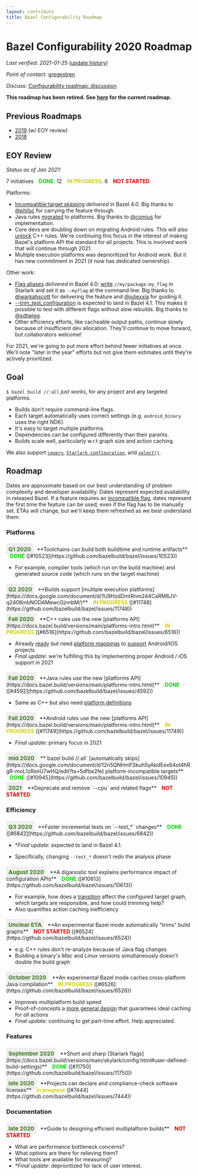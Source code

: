 ```yaml
---
layout: contribute
title: Bazel Configurability Roadmap
---
```

<style>
  .padbottom { padding-bottom: 10px; }
  .etabox {
    background: #EFEFEF;
    color: #38761D;
    font-size: 15px;
    font-weight: bold;
    display: inline;
    padding: 6px;
    margin-right: 10px;
  }
  .donestatus {
    color: #00D000;
    font-weight: bold;
    padding-left: 10px;
  }
  .inprogressstatus {
    color: #D0D000;
    font-weight: bold;
    padding-left: 10px;
  }
  .notstartedstatus {
    color: #D00000;
    font-weight: bold;
    padding-left: 10px;
  }
</style>

# Bazel Configurability 2020 Roadmap

*Last verified: 2021-01-25* ([update history](https://github.com/bazelbuild/bazel-website/commits/HEAD/roadmaps/configuration.md))

*Point of contact:* [gregestren](https://github.com/gregestren)

*Discuss:*  [Configurability roadmap: discussion](https://github.com/bazelbuild/bazel/issues/6431)

**This roadmap has been retired. See [here](../configuration.html) for the current roadmap.**

## Previous Roadmaps

* [2019](2019/configuration.html) (w/ EOY review)
* [2018](2018/configuration.html)

## EOY Review
*Status as of Jan 2021:*

7 initiatives <span class="donestatus">DONE</span>. 12 <span
class="inprogressstatus">IN PROGRESS</span>. 6 <span class="notstartedstatus">NOT STARTED</span>.

Platforms:

* [Incompatible target
skipping](https://docs.bazel.build/versions/main/platforms.html#skipping-incompatible-targets)
*delivered* in Bazel 4.0. Big thanks to [@philsc](https://github.com/philsc) for
carrying the feature through.
* Java rules
  [migrated](https://docs.bazel.build/versions/main/platforms-intro.html#java)
  to platforms. Big thanks to [@comius](https://github.com/comius) for
  implementation.
* Core devs are doubling down on migrating Android rules. This will also [unlock](https://docs.bazel.build/versions/main/platforms-intro.html#c) C++
  rules. We're continuing this focus in the interest of making Bazel's platform
  API the standard for all projects. This is involved work that will continue
  through 2021.
* Multiple execution platforms was deprioritized for Android work. But it has
  new commitment in 2021 (it now has dedicated ownership).

Other work:

* [Flag
  aliases](https://docs.bazel.build/versions/main/skylark/config.html#using-build-setting-aliases)
  *delivered* in Bazel 4.0:
  [write](https://docs.bazel.build/versions/main/skylark/config.html#user-defined-build-settings)
  `//my/package:my_flag` in Starlark and set it as `--myflag` at the command
  line. Big thanks to [@warkahscott](https://github.com/warkahscott) for
  delivering the feature and [@juliexxia](https://github.com/juliexxia) for
  guiding it.
* [--trim_test_configuration](https://github.com/bazelbuild/bazel/issues/6842)
  is expected to land in Bazel 4.1. This makes it possible to test with
  different flags without slow rebuilds. Big thanks to
  [@sdtwigg](http://github.com/sdtwigg).
* Other efficiency efforts, like cacheable output paths, continue slowly because
  of insufficient dev allocation. They'll continue to move forward, but
  collaborators welcome!

For 2021, we're going to put more effort behind fewer initiatives at once. We'll
note "later in the year" efforts but not give them estimates until they're
actively prioritized.

## Goal

`$ bazel build //:all` *just works*, for any project and any targeted platforms.

* Builds don't require command-line flags.
* Each target automatically uses correct settings (e.g. `android_binary` uses the right NDK).
* It's easy to target multiple platforms.
* Dependencies can be configured differently than their parents.
* Builds scale well, particularly w.r.t graph size and action caching.

We also support
[`cquery`](https://docs.bazel.build/versions/main/cquery.html), [`Starlark
configuration`](https://docs.bazel.build/versions/main/skylark/config.html),
and
[`select()`](https://docs.bazel.build/versions/main/configurable-attributes.html).

## Roadmap

Dates are approximate based on our best understanding of problem complexity
and developer availability. Dates represent expected availability in released
Bazel. If a feature requires an [incompatible
flag](https://docs.bazel.build/backward-compatibility.html#incompatible-changes-and-migration-recipes),
dates represent the first time the feature can be used, even if the flag has to
be manually set. ETAs will change, but we'll keep them refreshed as we best
understand them.

### Platforms

<div class="padbottom"></div>
<span class="etabox">Q1 2020</span>**Toolchains can build both buildtime and runtime artifacts**
<span class="donestatus">DONE</span> ([#10523](https://github.com/bazelbuild/bazel/issues/10523))

* For example, compiler tools (which run on the build machine) and generated source code (which runs on the target machine)

<div class="padbottom"></div>
<span class="etabox">Q2 2020</span>**Builds support [multiple execution
platforms](https://docs.google.com/document/d/1U9HzdDmtRnm244CaRM6JV-q2408mbNODAMewcGjnnbM/)**
<span class="inprogressstatus">IN PROGRESS</span> ([#11748](https://github.com/bazelbuild/bazel/issues/11748))

<div class="padbottom"></div>
<span class="etabox">Fall 2020</span>**C++ rules use the new [platforms
API](https://docs.bazel.build/versions/main/platforms-intro.html)**
<span class="inprogressstatus">IN PROGRESS</span> ([#6516](https://github.com/bazelbuild/bazel/issues/6516))

* Already [ready](https://github.com/bazelbuild/bazel/issues/7260) but need
  [platform
  mappings](https://docs.bazel.build/versions/main/platforms-intro.html#how-to-use-platforms-today)
  to [support](507230303) Android/IOS projects
* *Final update*: we're fulfilling this by implementing proper Android / iOS
  support in 2021

<div class="padbottom"></div>
<span class="etabox">Fall 2020</span>**Java rules use the new [platforms
API](https://docs.bazel.build/versions/main/platforms-intro.html)**
<span class="donestatus">DONE</span> ([#4592](https://github.com/bazelbuild/bazel/issues/4592))

* Same as C++ but also need [platform definitions](https://github.com/bazelbuild/rules_java/pull/8)

<div class="padbottom"></div>
<span class="etabox">Fall 2020</span>**Android rules use the new [platforms
API](https://docs.bazel.build/versions/main/platforms-intro.html)**
<span class="inprogressstatus">IN PROGRESS</span> ([#11749](https://github.com/bazelbuild/bazel/issues/11749))

* *Final update*: primary focus in 2021

<div class="padbottom"></div>
<span class="etabox">mid 2020</span>**`bazel build //:all` [automatically skips](https://docs.google.com/document/d/12n5QNHmFSkuh5yAbdEex64ot4hRgR-moL1zRimU7wHQ/edit?ts=5dfbe2fe)
platform-incompatible targets**
<span class="donestatus">DONE</span> ([#10945](https://github.com/bazelbuild/bazel/issues/10945))

<div class="padbottom"></div>
<span class="etabox">2021</span>**Deprecate and remove `--cpu` and related flags**
<span class="notstartedstatus">NOT STARTED</span>


### Efficiency

<div class="padbottom"></div>
<span class="etabox">Q3 2020</span>**Faster incremental tests on `--test_*`
changes**
<span class="donestatus">DONE</span> ([#6842](https://github.com/bazelbuild/bazel/issues/6842))

* **Final update*: expected to land in Bazel 4.1.

* Specifically, changing `--test_*` doesn't redo the analysis phase

<div class="padbottom"></div>
<span class="etabox">August 2020</span>**A diganostic tool explains performance
impact of configuration APIs**
<span class="donestatus">DONE</span> ([#10613](https://github.com/bazelbuild/bazel/issues/10613))

* For example, how does a
  [transition](https://docs.bazel.build/versions/main/skylark/config.html#user-defined-transitions)
  affect the configured target graph, which targets are responsible,
  and how could trimming help?
* Also quantifies action caching inefficiency

<div class="padbottom"></div>
<span class="etabox">Unclear ETA</span>**An experimental Bazel mode automatically
"trims" build graphs**
<span class="notstartedstatus">NOT STARTED</span> ([#6524](https://github.com/bazelbuild/bazel/issues/6524))

* e.g. C++ rules don't re-analyze because of Java flag changes
* Building a binary's *Mac* and *Linux* versions simultaneously doesn't double the build graph

<div class="padbottom"></div>
<span class="etabox">October 2020</span>**An experimental Bazel mode caches
cross-platform Java compilation**
<span class="inprogressstatus">IN PROGRESS</span> ([#6526](https://github.com/bazelbuild/bazel/issues/6526))

* Improves multiplatform build speed
* Proof-of-concepts a [more general
  design](https://docs.google.com/document/d/17snvmic26-QdGuwVw55Gl0oOufw9sCVuOAvHqGZJFr4/edit)
  that guarantees ideal caching for *all* actions
* *Final update*: continuing to get part-time effort.  Help appreciated.


### Features

<div class="padbottom"></div>
<span class="etabox">September 2020</span>**Short and sharp [Starlark flags](https://docs.bazel.build/versions/main/skylark/config.html#user-defined-build-settings)**
<span class="donestatus">DONE</span> ([#11750](https://github.com/bazelbuild/bazel/issues/11750))

<div class="padbottom"></div>
<span class="etabox">late 2020</span>**Projects can declare and compliance-check software licenses**
<span class="inprogressstatus">in progress</span> ([#7444](https://github.com/bazelbuild/bazel/issues/7444))


### Documentation

<div class="padbottom"></div>
<span class="etabox">late 2020</span>**Guide to designing efficient multiplatform builds**
<span class="notstartedstatus">NOT STARTED</span>

* What are performance bottleneck concerns?
* What options are there for relieving them?
* What tools are available for measuring?
* **Final update*: deprioritized for lack of user interest.
